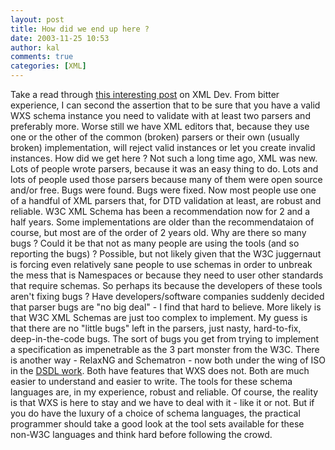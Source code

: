 ```yaml
---
layout: post
title: How did we end up here ?
date: 2003-11-25 10:53
author: kal
comments: true
categories: [XML]
---
```

Take a read through <a href="http://lists.xml.org/archives/xml-dev/200311/msg00860.html">this interesting post</a> on XML Dev. From bitter experience, I can second the assertion that to be sure that you have a valid WXS schema instance you need to validate with at least two parsers and preferably more. Worse still we have XML editors that, because they use one or the other of the common (broken) parsers or their own (usually broken) implementation, will reject valid instances or let you create invalid instances. How did we get here ?
Not such a long time ago, XML was new. Lots of people wrote parsers, because it was an easy thing to do. Lots and lots of people used those parsers because many of them were open source and/or free. Bugs were found. Bugs were fixed. Now most people use one of a handful of XML parsers that, for DTD validation at least, are robust and reliable.
W3C XML Schema has been a recommendation now for 2 and a half years. Some implementations are older than the recommendataion of course, but most are of the order of 2 years old. Why are there so many bugs ? Could it be that not as many people are using the tools (and so reporting the bugs) ? Possible, but not likely given that the W3C juggernaut is forcing even relatively sane people to use schemas in order to unbreak the mess that is Namespaces or because they need to user other standards that require schemas. So perhaps its because the developers of these tools aren't fixing bugs ? Have developers/software companies suddenly decided that parser bugs are "no big deal" - I find that hard to believe.
More likely is that W3C XML Schemas are just too complex to implement. My guess is that there are no "little bugs" left in the parsers, just nasty, hard-to-fix, deep-in-the-code bugs. The sort of bugs you get from trying to implement a specification as impenetrable as the 3 part monster from the W3C.
There is another way - RelaxNG and Schematron - now both under the wing of ISO in the <a href="http://dsdl.org">DSDL work</a>. Both have features that WXS does not. Both are much easier to understand and easier to write. The tools for these schema languages are, in my experience, robust and reliable. Of course, the reality is that WXS is here to stay and we have to deal with it - like it or not. But if you do have the luxury of a choice of schema languages, the practical programmer should take a good look at the tool sets available for these non-W3C languages and think hard before following the crowd.

